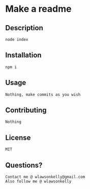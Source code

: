 # Make a readme

## Description
    node index
## Installation
    npm i
## Usage
    Nothing, make commits as you wish
## Contributing
    Nothing
## License
    MIT

## Questions?
    Contact me @ wlawsonkelly@gmail.com
    Also follow me @ wlawsonkelly
  